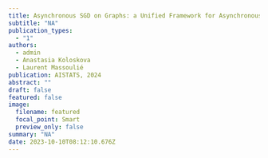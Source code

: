 ```yaml
---
title: Asynchronous SGD on Graphs: a Unified Framework for Asynchronous Decentralized and Federated Optimization
subtitle: "NA"
publication_types:
  - "1"
authors:
  - admin
  - Anastasia Koloskova
  - Laurent Massoulié
publication: AISTATS, 2024
abstract: ""
draft: false
featured: false
image:
  filename: featured
  focal_point: Smart
  preview_only: false
summary: "NA"
date: 2023-10-10T08:12:10.676Z
---
```

